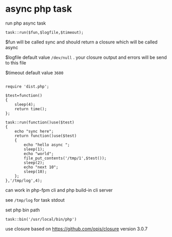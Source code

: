 # async php task


run php async task


```
task::run($fun,$logfile,$timeout);
```

$fun will be called sync and should return a closure which will be called async

$logfile default value `/dev/null`  . your closure output and errors will be send to this file

$timeout default value `3600`

```

require 'dist.php';

$test=function()
{
	sleep(4);
	return time();
};

task::run(function()use($test)
{
	echo "sync here";
	return function()use($test)
	{
		echo "hello async ";
		sleep(1);
		echo "world";
		file_put_contents('/tmp/1',$test());
		sleep(2);
		echo "next 10";
		sleep(10);
	};
},'/tmp/log',4);

```

can work in php-fpm cli and php build-in cli server



see `/tmp/log` for task stdout


set php bin path
```
task::bin('/usr/local/bin/php')
```


use closure based on https://github.com/opis/closure  version 3.0.7
